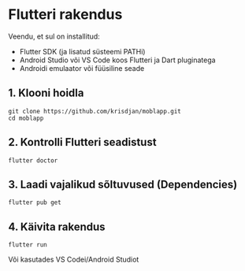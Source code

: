 # Flutteri rakendus
Veendu, et sul on installitud:
- Flutter SDK (ja lisatud süsteemi PATHi)
- Android Studio või VS Code koos Flutteri ja Dart pluginatega
- Androidi emulaator või füüsiline seade

## 1. Klooni hoidla

```
git clone https://github.com/krisdjan/moblapp.git
cd moblapp
```
## 2. Kontrolli Flutteri seadistust

```
flutter doctor
```

## 3. Laadi vajalikud sõltuvused (Dependencies)
```
flutter pub get
```
## 4. Käivita rakendus
```
flutter run
```

Või kasutades VS Codei/Android Studiot
